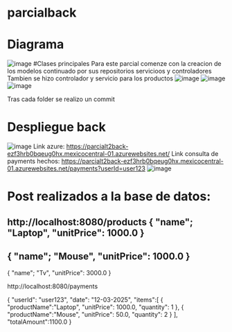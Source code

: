 # parcialback
# Diagrama
![image](https://github.com/user-attachments/assets/78f5c59b-c15e-469b-8368-708fe61fdc6c)
#Clases principales
Para este parcial comenze con la creacion de los modelos continuado por sus repositorios servicioos y controladores
Tambien se hizo controlador y servicio para los productos
![image](https://github.com/user-attachments/assets/01b289e3-6c5e-448f-acbf-16d65a5c9379)
![image](https://github.com/user-attachments/assets/645bb0cc-08b6-4c60-9eac-7707de64f5ed)
![image](https://github.com/user-attachments/assets/7a15d454-0c08-4ea6-992a-c0d703cd6698)

Tras cada folder se realizo un commit
# Despliegue back
![image](https://github.com/user-attachments/assets/fd3ffb9b-bbdc-418c-8465-ee97ef0431e7)
Link azure: https://parcialt2back-ezf3hrb0bqeug0hx.mexicocentral-01.azurewebsites.net/
Link consulta de payments hechos: https://parcialt2back-ezf3hrb0bqeug0hx.mexicocentral-01.azurewebsites.net/payments?userId=user123
![image](https://github.com/user-attachments/assets/290ba9f4-21ed-4f4d-bc85-407fceed7f66)

# Post realizados a la base de datos:
http://localhost:8080/products
{
"name"; "Laptop",
"unitPrice": 1000.0
}
--------------------
{
"name"; "Mouse",
"unitPrice": 1000.0
}
--------------------
{
"name"; "Tv",
"unitPrice": 3000.0
}

http://localhost:8080/payments

{
"userId": "user123",
"date": "12-03-2025",
"items":[
{
"productName":"Laptop",
"unitPrice": 1000.0,
"quantity": 1
},
{
"productName":"Mouse",
"unitPrice": 50.0,
"quantity": 2
}
],
"totalAmount":1100.0
}

